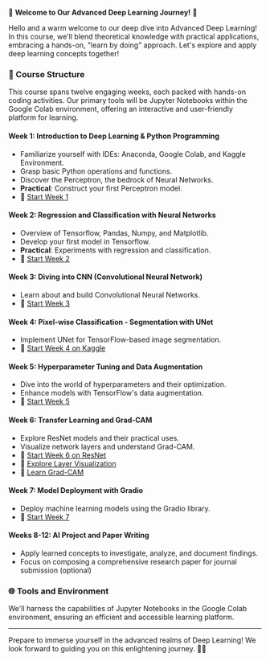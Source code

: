 
🌟 **Welcome to Our Advanced Deep Learning Journey!** 🚀

Hello and a warm welcome to our deep dive into Advanced Deep Learning! In this course, we'll blend theoretical knowledge with practical applications, embracing a hands-on, "learn by doing" approach. Let's explore and apply deep learning concepts together!

### 📘 Course Structure
This course spans twelve engaging weeks, each packed with hands-on coding activities. Our primary tools will be Jupyter Notebooks within the Google Colab environment, offering an interactive and user-friendly platform for learning.

#### **Week 1: Introduction to Deep Learning & Python Programming**
- Familiarize yourself with IDEs: Anaconda, Google Colab, and Kaggle Environment.
- Grasp basic Python operations and functions.
- Discover the Perceptron, the bedrock of Neural Networks.
- **Practical**: Construct your first Perceptron model.
- 📝 [Start Week 1](https://colab.research.google.com/drive/1mA6NDQjVKX5SU7a6n1uBXsX9QXtQjZzg?usp=sharing)

#### **Week 2: Regression and Classification with Neural Networks**
- Overview of Tensorflow, Pandas, Numpy, and Matplotlib.
- Develop your first model in Tensorflow.
- **Practical**: Experiments with regression and classification.
- 📝 [Start Week 2](https://colab.research.google.com/drive/1DkqABWgCNfdm-6PTVsOoVt4bwsm2FPyI?usp=sharing)

#### **Week 3: Diving into CNN (Convolutional Neural Network)**
- Learn about and build Convolutional Neural Networks.
- 📝 [Start Week 3](https://colab.research.google.com/drive/1b5NNpnUBQYPORI41nJGznUAQx_TjsrmY?usp=sharing)

#### **Week 4: Pixel-wise Classification - Segmentation with UNet**
- Implement UNet for TensorFlow-based image segmentation.
- 📝 [Start Week 4 on Kaggle](https://www.kaggle.com/sumitai/lung-segmentation-from-chest-x-ray-dataset?scriptVersionId=54480345)

#### **Week 5: Hyperparameter Tuning and Data Augmentation**
- Dive into the world of hyperparameters and their optimization.
- Enhance models with TensorFlow's data augmentation.
- 📝 [Start Week 5](https://colab.research.google.com/drive/1JI-2hV3T2DSRbvSSx9qQLUbZzISo2PAw?usp=sharing)

#### **Week 6: Transfer Learning and Grad-CAM**
- Explore ResNet models and their practical uses.
- Visualize network layers and understand Grad-CAM.
- 📝 [Start Week 6 on ResNet](https://colab.research.google.com/drive/1C_naovUBb9Gmavs-xjlWiu1RiNAZy76r?usp=sharing)
- 📝 [Explore Layer Visualization](https://colab.research.google.com/drive/10-6L4DGPflyO_BT5KSPKPrGjc70aWETm?usp=sharing)
- 📝 [Learn Grad-CAM](https://colab.research.google.com/github/keras-team/keras-io/blob/master/examples/vision/ipynb/grad_cam.ipynb#scrollTo=ukGzvpJfxtax)

#### **Week 7: Model Deployment with Gradio**
- Deploy machine learning models using the Gradio library.
- 📝 [Start Week 7](https://colab.research.google.com/drive/1B-_kWaaxGbRL1OKy29-lhghoB2tJ_Tws?usp=sharing)

#### **Weeks 8-12: AI Project and Paper Writing**
- Apply learned concepts to investigate, analyze, and document findings.
- Focus on composing a comprehensive research paper for journal submission (optional) 

### 🌐 Tools and Environment
We'll harness the capabilities of Jupyter Notebooks in the Google Colab environment, ensuring an efficient and accessible learning platform.

---

Prepare to immerse yourself in the advanced realms of Deep Learning! We look forward to guiding you on this enlightening journey. 🚀💡
